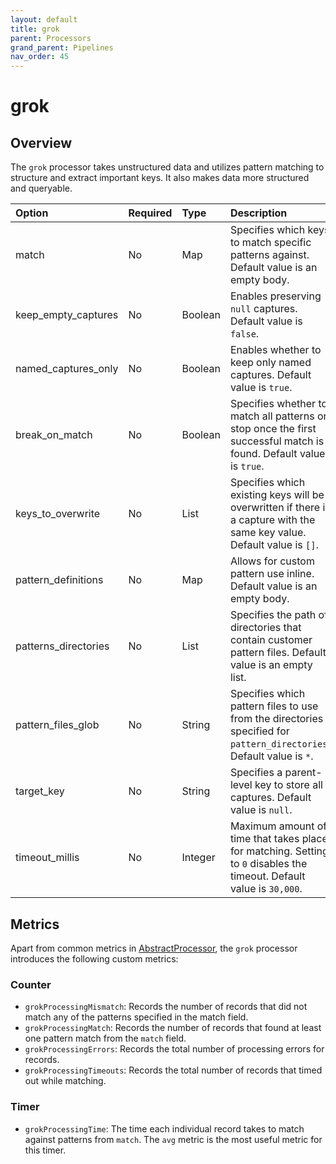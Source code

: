 ```yaml
---
layout: default
title: grok
parent: Processors
grand_parent: Pipelines
nav_order: 45
---
```


# grok

## Overview

The `grok` processor takes unstructured data and utilizes pattern matching to structure and extract important keys. It also makes data more structured and queryable.

Option | Required | Type | Description
:--- | :--- | :--- | :---
match | No | Map | Specifies which keys to match specific patterns against. Default value is an empty body.
keep_empty_captures | No | Boolean | Enables preserving `null` captures. Default value is `false`.
named_captures_only | No | Boolean | Enables whether to keep only named captures. Default value is `true`.
break_on_match | No | Boolean | Specifies whether to match all patterns or stop once the first successful match is found. Default value is `true`.
keys_to_overwrite | No | List | Specifies which existing keys will be overwritten if there is a capture with the same key value. Default value is `[]`.
pattern_definitions | No | Map | Allows for custom pattern use inline. Default value is an empty body.
patterns_directories | No | List | Specifies the path of directories that contain customer pattern files. Default value is an empty list.
pattern_files_glob | No | String | Specifies which pattern files to use from the directories specified for `pattern_directories`. Default value is `*`.
target_key | No | String | Specifies a parent-level key to store all captures. Default value is `null`.
timeout_millis | No | Integer | Maximum amount of time that takes place for matching. Setting to `0` disables the timeout. Default value is `30,000`.

<!---## Configuration

Content will be added to this section.--->

## Metrics

Apart from common metrics in [AbstractProcessor](https://github.com/opensearch-project/data-prepper/blob/main/data-prepper-api/src/main/java/org/opensearch/dataprepper/model/processor/AbstractProcessor.java), the `grok` processor introduces the following custom metrics:

### Counter

* `grokProcessingMismatch`: Records the number of records that did not match any of the patterns specified in the match field.
* `grokProcessingMatch`: Records the number of records that found at least one pattern match from the `match` field.
* `grokProcessingErrors`: Records the total number of processing errors for records.
* `grokProcessingTimeouts`: Records the total number of records that timed out while matching.

### Timer

* `grokProcessingTime`: The time each individual record takes to match against patterns from `match`. The `avg` metric is the most useful metric for this timer.

<!--- Editorial: Using "useful" seems too subjective. Suggestions on what may be preferred over that option?--->